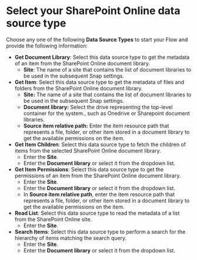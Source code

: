 # Select your SharePoint Online data source type

Choose any one of the following **Data Source Types** to start your Flow and provide the following information:

* **Get Document Library**: Select this data source type to get the metadata of an item from the SharePoint Online document library.
  * **Site**: The name of a site that contains the list of document libraries to be used in the subsequent Snap settings.
* **Get Item**: Select this data source type to get the metadata of files and folders from the SharePoint Online document library.
  * **Site:** The name of a site that contains the list of document libraries to be used in the subsequent Snap settings.
  * **Document library:** Select the drive representing the top-level container for the system., such as Onedrive or Sharepoint document libraries.
  * **Source item relative path:** Enter the item resource path that represents a file, folder, or other item stored in a document library to get the available permissions on the item.
* **Get Item Children**: Select this data source type to fetch the children of items from the selected SharePoint Online document library.
  * Enter the **Site**.
  * Enter the **Document library** or select it from the dropdown list.
* **Get Item Permissions**: Select this data source type to get the permissions of an item from the SharePoint Online document library.
  * Enter the **Site**.
  * Enter the **Document library** or select it from the dropdown list.
  * In **Source item relative path**, enter the item resource path that represents a file, folder, or other item stored in a document library to get the available permissions on the item.
* **Read List**: Select this data source type to read the metadata of a list from the SharePoint Online site.
  * Enter the **Site**.
* **Search Items**: Select this data source type to perform a search for the hierarchy of items matching the search query.
  * Enter the **Site**.
  * Enter the **Document library** or select it from the dropdown list.

